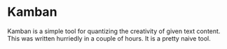 Kamban
======

Kamban is a simple tool for quantizing the creativity of given text content. This was written hurriedly in a couple of hours. It is a pretty naive tool.
